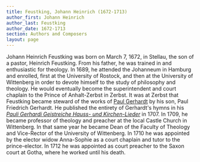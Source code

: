 ```yaml
---
title: Feustking, Johann Heinrich (1672-1713)
author_first: Johann Heinrich
author_last: Feustking
author_date: 1672-1713
section: Authors and Composers
layout: page
---
```


Johann Heinrich Feustking was born on March 7, 1672, in Stellau, the son of a pastor, Heinrich Feustking. From his father, he was trained in and enthusiastic for theology. In 1689, he attended the Johanneum in Hamburg and enrolled, first at the University of Rostock, and then at the University of Wittenberg in order to devote himself to the study of philosophy and theology. He would eventually become the superintendent and court chaplain to the Prince of Anhalt-Zerbst in Zerbst. It was at Zerbst that Feustking became steward of the works of [Paul Gerhardt](/authors/gerhardt) by his son, Paul Friedrich Gerhardt. He published the entirety of Gerhardt's hymns in his [*Pauli Gerhardi Geistreiche Hauss- und Kirchen-Lieder*](/sources/pauli_feustking) in 1707. In 1709, he became professor of theology and preacher at the local Castle Church in Wittenberg. In that same year he became Dean of the Faculty of Theology and Vice-Rector of the University of Wittenberg. In 1710 he was appointed by the elector widow Anna-Sophie as a court chaplain and tutor to the prince-elector. In 1712 he was appointed as court preacher to the Saxon court at Gotha, where he worked until his death.




​			
​		